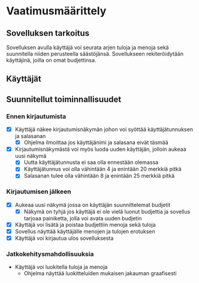 # Vaatimusmäärittely

## Sovelluksen tarkoitus

Sovelluksen avulla käyttäjä voi seurata arjen tuloja ja menoja sekä suunnitella niiden perusteella säästöjänsä. Sovellukseen rekiteröidytään käyttäjinä, joilla on omat budjettinsa. 

## Käyttäjät



## Suunnitellut toiminnallisuudet

### Ennen kirjautumista

- [x] Käyttäjä näkee kirjautumisnäkymän johon voi syöttää käyttäjätunnuksen ja salasanan 
  - [x] Ohjelma ilmoittaa jos käyttäjänimi ja salasana eivät täsmää
- [x] Kirjautumisnäkymästä voi myös luoda uuden käyttäjän, jolloin aukeaa uusi näkymä 
  - [x] Uutta käyttäjätunnusta ei saa olla ennestään olemassa
  - [x] Käyttäjätunnus voi olla vähintään 4 ja enintään 20 merkkiä pitkä 
  - [x] Salasanan tulee olla vähintään 8 ja enintään 25 merkkiä pitkä 

### Kirjautumisen jälkeen

- [x] Aukeaa uusi näkymä jossa on käyttäjän suunnittelemat budjetit 
  - [x] Näkymä on tyhjä jos käyttäjä ei ole vielä luonut budjettia ja sovellus tarjoaa painiketta, jolla voi avata uuden budjetin 
- [x] Käyttäjä voi lisätä ja poistaa budjettiin menoja sekä tuloja
- [x] Sovellus näyttää käyttäjälle menojen ja tulojen erotuksen
- [x] Käyttäjä voi kirjautua ulos sovelluksesta

### Jatkokehitysmahdollisuuksia

- Käyttäjä voi luokitella tuloja ja menoja
  - Ohjelma näyttää luokitteluiden mukaisen jakauman graafisesti

